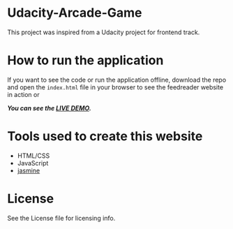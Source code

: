 # Udacity-Arcade-Game

This project was inspired from a Udacity project for frontend track.

# How to run the application

If you want to see the code or run the application offline, download the repo and open the `index.html` file in your browser to see the feedreader website in action or 

***You can see the [LIVE DEMO](https://rudevdr.github.io/frontend-nanodegree-feedreader).*** 

# Tools used to create this website

* HTML/CSS
* JavaScript
* [jasmine](https://jasmine.github.io/) 

# License

See the License file for licensing info.

